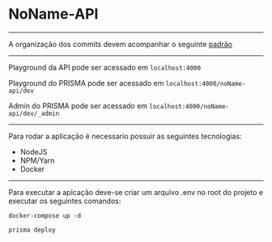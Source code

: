 # NoName-API
---

A organização dos commits devem acompanhar o seguinte [padrão](https://gist.github.com/fnoquiq/12f7800b219ff03de84ab10dba24e9af)

---

Playground da API pode ser acessado em ``` localhost:4000 ```

Playground do PRISMA pode ser acessado em ``` localhost:4000/noName-api/dev ```

Admin do PRISMA pode ser acessado em ``` localhost:4000/noName-api/dev/_admin ```

---

Para rodar a aplicação é necessario possuir as seguintes tecnologias:

- NodeJS
- NPM/Yarn
- Docker

---

Para executar a aplcação deve-se criar um arquivo .env no root do projeto e executar os seguintes comandos:

```
docker-compose up -d
```
```
prisma deploy
```
